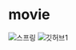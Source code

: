 # movie
![스프링](https://github.com/user-attachments/assets/ebe4d168-8f42-4349-8106-a1e0c91c41df)
![깃허브1](https://github.com/user-attachments/assets/f5226fdf-53ba-4fdf-89fb-4fae2adfaef5)
